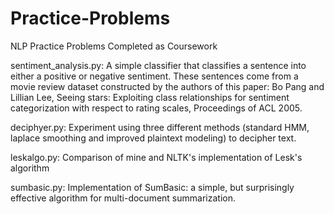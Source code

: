 # Practice-Problems
NLP Practice Problems Completed as Coursework

sentiment_analysis.py: A simple classifier that classifies a sentence into either a positive or negative sentiment. These sentences come from a movie review dataset constructed by the authors of this paper:
Bo Pang and Lillian Lee, Seeing stars: Exploiting class relationships for sentiment categorization with respect to rating scales, Proceedings of ACL 2005.

deciphyer.py: Experiment using three different methods (standard HMM, laplace smoothing and improved plaintext modeling) to decipher text. 

leskalgo.py: Comparison of mine and NLTK's implementation of Lesk's algorithm

sumbasic.py: Implementation of SumBasic: a simple, but surprisingly effective algorithm for multi-document summarization.
